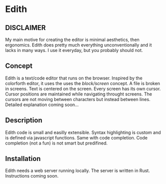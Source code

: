 # Edith  

## DISCLAIMER
My main motive for creating the editor is minimal aesthetics, then ergonomics. 
Edith does pretty much everything unconventionally and it lacks in many ways. I use it everyday, but you probably should not.

## Concept
Edith is a text/code editor that runs on the browser. Inspired by the colorforth editor, it uses the uses the *block/screen* concept. A file is broken in screens. Text is centered on the screen. Every screen has its own cursor. Cursor positions are maintained while navigating throught screens. The cursors are not moving between characters but instead between lines. Detailed explanation coming soon...

## Description
Edith code is small and easilly extensible. Syntax highlighting is custom and is defined via javascript functions. Same with code completion. Code completion (not a fun) is not smart but predifined. 

## Installation 
Edith needs a web server running locally. The server is written in Rust. Instructions coming soon.

